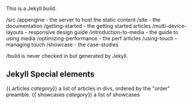 This is a Jekyll build.

/src
  /appengine - the server to host the static content
  /site - the documentation
    /getting-started - the getting started articles
    /multi-device-layouts - responsive design guide
    /introduction-to-media - the guide to using media
    /optimizing-performance - the perf articles
    /using-touch - managing touch
    /showcase - the case-studies

/build is never checked in but generated by Jekyll.


Jekyll Special elements
-----------------------

{{ articles _category_}} a list of articles in divs, ordered by the "order" preamble.
{{ showcases _category_}} a list of showcases